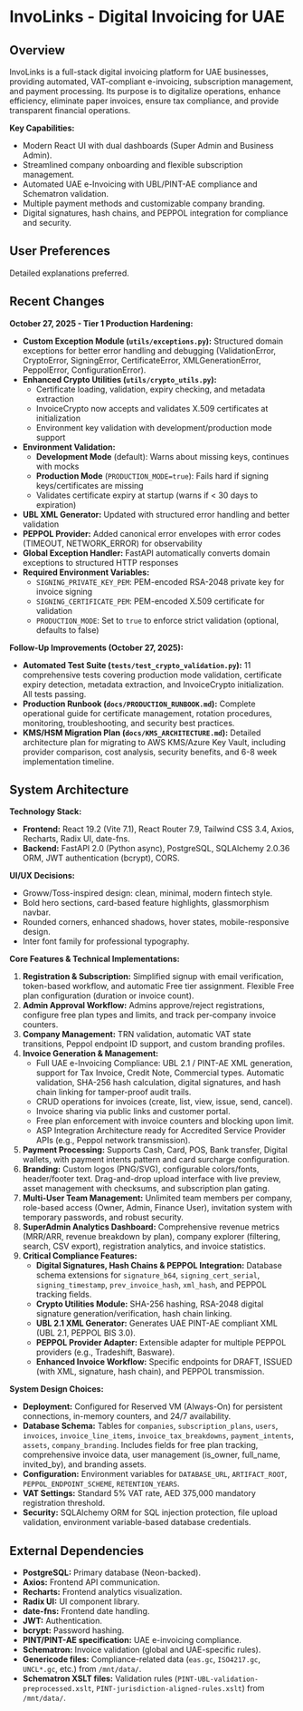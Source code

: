 # InvoLinks - Digital Invoicing for UAE

## Overview
InvoLinks is a full-stack digital invoicing platform for UAE businesses, providing automated, VAT-compliant e-invoicing, subscription management, and payment processing. Its purpose is to digitalize operations, enhance efficiency, eliminate paper invoices, ensure tax compliance, and provide transparent financial operations.

**Key Capabilities:**
- Modern React UI with dual dashboards (Super Admin and Business Admin).
- Streamlined company onboarding and flexible subscription management.
- Automated UAE e-Invoicing with UBL/PINT-AE compliance and Schematron validation.
- Multiple payment methods and customizable company branding.
- Digital signatures, hash chains, and PEPPOL integration for compliance and security.

## User Preferences
Detailed explanations preferred.

## Recent Changes

**October 27, 2025 - Tier 1 Production Hardening:**
- **Custom Exception Module (`utils/exceptions.py`):** Structured domain exceptions for better error handling and debugging (ValidationError, CryptoError, SigningError, CertificateError, XMLGenerationError, PeppolError, ConfigurationError).
- **Enhanced Crypto Utilities (`utils/crypto_utils.py`):** 
  - Certificate loading, validation, expiry checking, and metadata extraction
  - InvoiceCrypto now accepts and validates X.509 certificates at initialization
  - Environment key validation with development/production mode support
- **Environment Validation:** 
  - **Development Mode** (default): Warns about missing keys, continues with mocks
  - **Production Mode** (`PRODUCTION_MODE=true`): Fails hard if signing keys/certificates are missing
  - Validates certificate expiry at startup (warns if < 30 days to expiration)
- **UBL XML Generator:** Updated with structured error handling and better validation
- **PEPPOL Provider:** Added canonical error envelopes with error codes (TIMEOUT, NETWORK_ERROR) for observability
- **Global Exception Handler:** FastAPI automatically converts domain exceptions to structured HTTP responses
- **Required Environment Variables:**
  - `SIGNING_PRIVATE_KEY_PEM`: PEM-encoded RSA-2048 private key for invoice signing
  - `SIGNING_CERTIFICATE_PEM`: PEM-encoded X.509 certificate for validation
  - `PRODUCTION_MODE`: Set to `true` to enforce strict validation (optional, defaults to false)

**Follow-Up Improvements (October 27, 2025):**
- **Automated Test Suite (`tests/test_crypto_validation.py`):** 11 comprehensive tests covering production mode validation, certificate expiry detection, metadata extraction, and InvoiceCrypto initialization. All tests passing.
- **Production Runbook (`docs/PRODUCTION_RUNBOOK.md`):** Complete operational guide for certificate management, rotation procedures, monitoring, troubleshooting, and security best practices.
- **KMS/HSM Migration Plan (`docs/KMS_ARCHITECTURE.md`):** Detailed architecture plan for migrating to AWS KMS/Azure Key Vault, including provider comparison, cost analysis, security benefits, and 6-8 week implementation timeline.

## System Architecture

**Technology Stack:**
- **Frontend:** React 19.2 (Vite 7.1), React Router 7.9, Tailwind CSS 3.4, Axios, Recharts, Radix UI, date-fns.
- **Backend:** FastAPI 2.0 (Python async), PostgreSQL, SQLAlchemy 2.0.36 ORM, JWT authentication (bcrypt), CORS.

**UI/UX Decisions:**
- Groww/Toss-inspired design: clean, minimal, modern fintech style.
- Bold hero sections, card-based feature highlights, glassmorphism navbar.
- Rounded corners, enhanced shadows, hover states, mobile-responsive design.
- Inter font family for professional typography.

**Core Features & Technical Implementations:**
1.  **Registration & Subscription:** Simplified signup with email verification, token-based workflow, and automatic Free tier assignment. Flexible Free plan configuration (duration or invoice count).
2.  **Admin Approval Workflow:** Admins approve/reject registrations, configure free plan types and limits, and track per-company invoice counters.
3.  **Company Management:** TRN validation, automatic VAT state transitions, Peppol endpoint ID support, and custom branding profiles.
4.  **Invoice Generation & Management:**
    *   Full UAE e-Invoicing Compliance: UBL 2.1 / PINT-AE XML generation, support for Tax Invoice, Credit Note, Commercial types. Automatic validation, SHA-256 hash calculation, digital signatures, and hash chain linking for tamper-proof audit trails.
    *   CRUD operations for invoices (create, list, view, issue, send, cancel).
    *   Invoice sharing via public links and customer portal.
    *   Free plan enforcement with invoice counters and blocking upon limit.
    *   ASP Integration Architecture ready for Accredited Service Provider APIs (e.g., Peppol network transmission).
5.  **Payment Processing:** Supports Cash, Card, POS, Bank transfer, Digital wallets, with payment intents pattern and card surcharge configuration.
6.  **Branding:** Custom logos (PNG/SVG), configurable colors/fonts, header/footer text. Drag-and-drop upload interface with live preview, asset management with checksums, and subscription plan gating.
7.  **Multi-User Team Management:** Unlimited team members per company, role-based access (Owner, Admin, Finance User), invitation system with temporary passwords, and robust security.
8.  **SuperAdmin Analytics Dashboard:** Comprehensive revenue metrics (MRR/ARR, revenue breakdown by plan), company explorer (filtering, search, CSV export), registration analytics, and invoice statistics.
9.  **Critical Compliance Features:**
    *   **Digital Signatures, Hash Chains & PEPPOL Integration:** Database schema extensions for `signature_b64`, `signing_cert_serial`, `signing_timestamp`, `prev_invoice_hash`, `xml_hash`, and PEPPOL tracking fields.
    *   **Crypto Utilities Module:** SHA-256 hashing, RSA-2048 digital signature generation/verification, hash chain linking.
    *   **UBL 2.1 XML Generator:** Generates UAE PINT-AE compliant XML (UBL 2.1, PEPPOL BIS 3.0).
    *   **PEPPOL Provider Adapter:** Extensible adapter for multiple PEPPOL providers (e.g., Tradeshift, Basware).
    *   **Enhanced Invoice Workflow:** Specific endpoints for DRAFT, ISSUED (with XML, signature, hash chain), and PEPPOL transmission.

**System Design Choices:**
- **Deployment:** Configured for Reserved VM (Always-On) for persistent connections, in-memory counters, and 24/7 availability.
- **Database Schema:** Tables for `companies`, `subscription_plans`, `users`, `invoices`, `invoice_line_items`, `invoice_tax_breakdowns`, `payment_intents`, `assets`, `company_branding`. Includes fields for free plan tracking, comprehensive invoice data, user management (is_owner, full_name, invited_by), and branding assets.
- **Configuration:** Environment variables for `DATABASE_URL`, `ARTIFACT_ROOT`, `PEPPOL_ENDPOINT_SCHEME`, `RETENTION_YEARS`.
- **VAT Settings:** Standard 5% VAT rate, AED 375,000 mandatory registration threshold.
- **Security:** SQLAlchemy ORM for SQL injection protection, file upload validation, environment variable-based database credentials.

## External Dependencies

-   **PostgreSQL:** Primary database (Neon-backed).
-   **Axios:** Frontend API communication.
-   **Recharts:** Frontend analytics visualization.
-   **Radix UI:** UI component library.
-   **date-fns:** Frontend date handling.
-   **JWT:** Authentication.
-   **bcrypt:** Password hashing.
-   **PINT/PINT-AE specification:** UAE e-invoicing compliance.
-   **Schematron:** Invoice validation (global and UAE-specific rules).
-   **Genericode files:** Compliance-related data (`eas.gc`, `ISO4217.gc`, `UNCL*.gc`, etc.) from `/mnt/data/`.
-   **Schematron XSLT files:** Validation rules (`PINT-UBL-validation-preprocessed.xslt`, `PINT-jurisdiction-aligned-rules.xslt`) from `/mnt/data/`.
